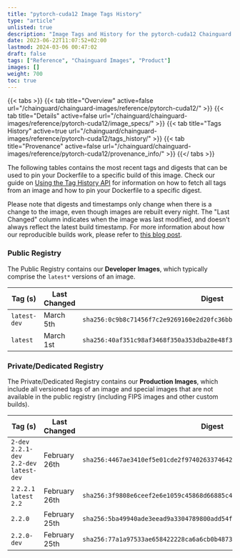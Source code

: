 ```yaml
---
title: "pytorch-cuda12 Image Tags History"
type: "article"
unlisted: true
description: "Image Tags and History for the pytorch-cuda12 Chainguard Image"
date: 2023-06-22T11:07:52+02:00
lastmod: 2024-03-06 00:47:02
draft: false
tags: ["Reference", "Chainguard Images", "Product"]
images: []
weight: 700
toc: true
---
```


{{< tabs >}}
{{< tab title="Overview" active=false url="/chainguard/chainguard-images/reference/pytorch-cuda12/" >}}
{{< tab title="Details" active=false url="/chainguard/chainguard-images/reference/pytorch-cuda12/image_specs/" >}}
{{< tab title="Tags History" active=true url="/chainguard/chainguard-images/reference/pytorch-cuda12/tags_history/" >}}
{{< tab title="Provenance" active=false url="/chainguard/chainguard-images/reference/pytorch-cuda12/provenance_info/" >}}
{{</ tabs >}}

The following tables contains the most recent tags and digests that can be used to pin your Dockerfile to a specific build of this image. Check our guide on [Using the Tag History API](/chainguard/chainguard-images/using-the-tag-history-api/) for information on how to fetch all tags from an image and how to pin your Dockerfile to a specific digest.

Please note that digests and timestamps only change when there is a change to the image, even though images are rebuilt every night. The "Last Changed" column indicates when the image was last modified, and doesn't always reflect the latest build timestamp. For more information about how our reproducible builds work, please refer to [this blog post](https://www.chainguard.dev/unchained/reproducing-chainguards-reproducible-image-builds).

### Public Registry
The Public Registry contains our **Developer Images**, which typically comprise the `latest*` versions of an image.

| Tag (s)       | Last Changed | Digest                                                                    |
|---------------|--------------|---------------------------------------------------------------------------|
|  `latest-dev` | March 5th    | `sha256:0c9b8c71456f7c2e9269160e2d20fc36bbb6a6a973050924b3543b0241a489b0` |
|  `latest`     | March 1st    | `sha256:40af351c98af3468f350a353dba28e48f34bab4ed2eb9a848f43c49ca494dd77` |


### Private/Dedicated Registry
The Private/Dedicated Registry contains our **Production Images**, which include all versioned tags of an image and special images that are not available in the public registry (including FIPS images and other custom builds).

| Tag (s)                                     | Last Changed  | Digest                                                                    |
|---------------------------------------------|---------------|---------------------------------------------------------------------------|
|  `2-dev` `2.2.1-dev` `2.2-dev` `latest-dev` | February 26th | `sha256:4467ae3410ef5e01cde2f9740263374642ff00b6bbe96c891b250a0746de5cae` |
|  `2` `2.2.1` `latest` `2.2`                 | February 26th | `sha256:3f9808e6ceef2e6e1059c45868d66885c4c4b31a2cf2bfc96cca5f063feba980` |
|  `2.2.0`                                    | February 25th | `sha256:5ba49940ade3eead9a3304789800add54f28226aea0a74ab329754e3736307e2` |
|  `2.2.0-dev`                                | February 25th | `sha256:77a1a97533ae658422228ca6a6cb0b4873e06b937240941874e874d01c10a2e3` |

